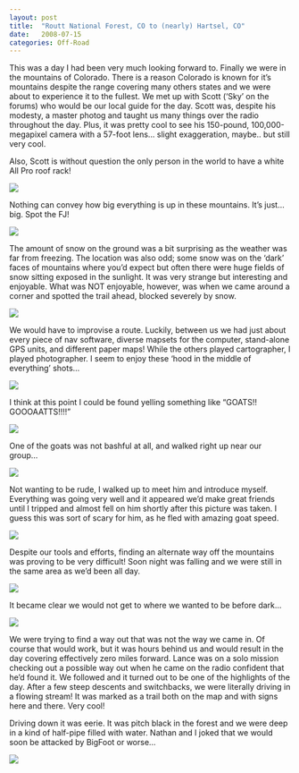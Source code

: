 ```yaml
---
layout: post
title:  "Routt National Forest, CO to (nearly) Hartsel, CO"
date:   2008-07-15
categories: Off-Road
---
```


This was a day I had been very much looking forward to. Finally we were in the mountains of Colorado. There is a reason Colorado is known for it’s mountains despite the range covering many others states and we were about to experience it to the fullest. We met up with Scott (‘Sky’ on the forums) who would be our local guide for the day. Scott was, despite his modesty, a master photog and taught us many things over the radio throughout the day. Plus, it was pretty cool to see his 150-pound, 100,000-megapixel camera with a 57-foot lens… slight exaggeration, maybe.. but still very cool.

Also, Scott is without question the only person in the world to have a white All Pro roof rack! 

![](/assets/img/2008-07-15-cde-26/DSC_0227.jpg)

Nothing can convey how big everything is up in these mountains. It’s just… big. Spot the FJ! 

![](/assets/img/2008-07-15-cde-26/DSC_0241.jpg)

The amount of snow on the ground was a bit surprising as the weather was far from freezing. The location was also odd; some snow was on the ‘dark’ faces of mountains where you’d expect but often there were huge fields of snow sitting exposed in the sunlight. It was very strange but interesting and enjoyable. What was NOT enjoyable, however, was when we came around a corner and spotted the trail ahead, blocked severely by snow. 

![](/assets/img/2008-07-15-cde-26/DSC_0250.jpg)

We would have to improvise a route. Luckily, between us we had just about every piece of nav software, diverse mapsets for the computer, stand-alone GPS units, and different paper maps! While the others played cartographer, I played photographer. I seem to enjoy these ‘hood in the middle of everything’ shots… 

![](/assets/img/2008-07-15-cde-26/DSC_0263.jpg)

I think at this point I could be found yelling something like “GOATS!! GOOOAATTS!!!!” 

![](/assets/img/2008-07-15-cde-26/DSC_0270.jpg)

One of the goats was not bashful at all, and walked right up near our group… 

![](/assets/img/2008-07-15-cde-26/DSC_0285.jpg)

Not wanting to be rude, I walked up to meet him and introduce myself. Everything was going very well and it appeared we’d make great friends until I tripped and almost fell on him shortly after this picture was taken. I guess this was sort of scary for him, as he fled with amazing goat speed. 

![](/assets/img/2008-07-15-cde-26/DSC_0294.jpg)

Despite our tools and efforts, finding an alternate way off the mountains was proving to be very difficult! Soon night was falling and we were still in the same area as we’d been all day. 

![](/assets/img/2008-07-15-cde-26/DSC_0301.jpg)

It became clear we would not get to where we wanted to be before dark… 

![](/assets/img/2008-07-15-cde-26/DSC_0323.jpg)

We were trying to find a way out that was not the way we came in. Of course that would work, but it was hours behind us and would result in the day covering effectively zero miles forward. Lance was on a solo mission checking out a possible way out when he came on the radio confident that he’d found it. We followed and it turned out to be one of the highlights of the day. After a few steep descents and switchbacks, we were literally driving in a flowing stream! It was marked as a trail both on the map and with signs here and there. Very cool!

Driving down it was eerie. It was pitch black in the forest and we were deep in a kind of half-pipe filled with water. Nathan and I joked that we would soon be attacked by BigFoot or worse… 

![](/assets/img/2008-07-15-cde-26/DSC_0330.jpg)